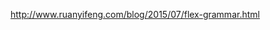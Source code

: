 http://www.ruanyifeng.com/blog/2015/07/flex-grammar.html


<!-- # 弹性盒模型
- 注意在使用弹性盒模型的时候 父元素必须要加display:box 或 display:inline-box
    + 注意区别（设置box表现的像block, ）
- Box-orient 定义盒模型的布局方向（定义在父元素上）
    + Horizontal 水平显示
    + vertical 垂直方向
- box-direction 元素排列顺序（定义在父元素上）
    + Normal 正序
    + Reverse 反序
- box-ordinal-group 设置元素的具体位置（定义在子元素上）
    + 相当于设置了优先级, 一个设置３，　一个设置６，６肯定排在３的前面


－　Box-flex 定义盒子的弹性空间（定义在子元素上）
　　＋　子元素的尺寸=盒子的尺寸*子元素的box-flex属性值 / 所有子元素的box-flex属性值的和 
－　box-pack 对盒子富裕的空间进行管理（定义在父元素上）
    ＋　Start 所有子元素在盒子左侧显示，富裕空间在右侧
    ＋　End 所有子元素在盒子右侧显示，富裕空间在左侧
    ＋　Center 所有子元素居中
    ＋　Justify 富余空间在子元素之间平均分布

－　box-align 在垂直方向上对元素的位置进行管理（定义在父元素上）
    ＋　Star 所有子元素在据顶
    ＋　End 所有子元素在据底
    ＋　Center 所有子元素居中 -->